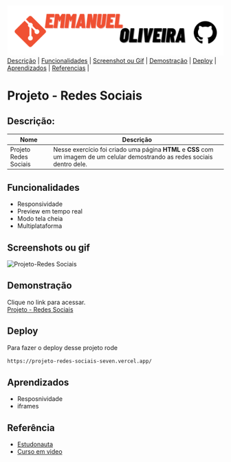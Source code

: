 ![banner-github](https://github.com/emmanuelmarcosdeoliveira/media-query/blob/main/imagens/manu-github.png)
[Descrição](#descrição) |
[Funcionalidades](#funcionalidades) |
[Screenshot ou Gif](#screenshots-ou-gif) |
[Demostração](#demonstração) |
[Deploy](#deploy) |
[Aprendizados](#aprendizados) |
[Referencias](#referência) |

# Projeto - Redes Sociais

## Descrição:

| Nome            | Descrição                                                                                                                                                                          |
| --------------- | ---------------------------------------------------------------------------------------------------------------------------------------------------------------------------------- |
| Projeto Redes Sociais | Nesse exercício foi criado uma página **HTML** e **CSS** com um imagem de um celular demostrando as redes sociais dentro dele.  |

## Funcionalidades

- Responsividade
- Preview em tempo real
- Modo tela cheia
- Multiplataforma

## Screenshots ou gif

![Projeto-Redes Sociais](/)

## Demonstração

Clique no link para acessar. <br>
[Projeto - Redes Sociais ](https://projeto-redes-sociais-seven.vercel.app/)

## Deploy

Para fazer o deploy desse projeto rode

```bash
https://projeto-redes-sociais-seven.vercel.app/
```

## Aprendizados

- Resposnividade 
- iframes

## Referência

- [Estudonauta](https://www.estudonauta.com/)
- [Curso em video](https://cursoemvideo.com)
